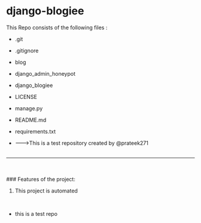 # django-blogiee
This Repo consists of the following files :
- .git
- .gitignore
- blog
- django_admin_honeypot
- django_blogiee
- LICENSE
- manage.py
- README.md
- requirements.txt




- --->This is a test repository created by @prateek271
<br><br>
---
<br><br>###	Features of the project:
<br>
1. This project is automated
<br>


- this is a test repo